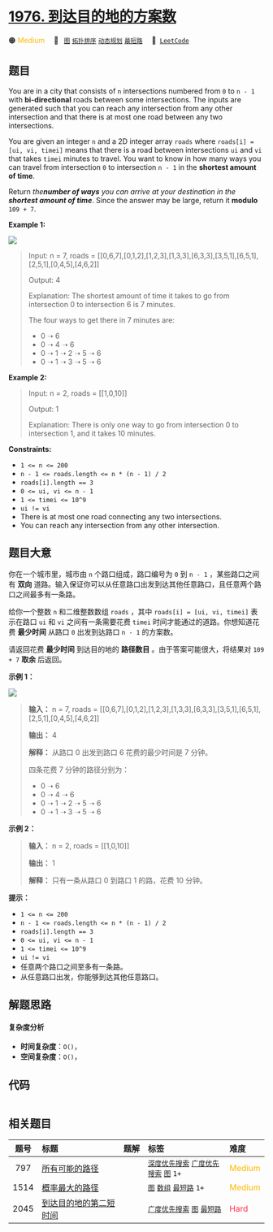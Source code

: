 # [1976. 到达目的地的方案数](https://leetcode.com/problems/number-of-ways-to-arrive-at-destination)

🟠 <font color=#ffb800>Medium</font>&emsp; 🔖&ensp; [`图`](/outline/tag/graph.md) [`拓扑排序`](/outline/tag/topological-sort.md) [`动态规划`](/outline/tag/dynamic-programming.md) [`最短路`](/outline/tag/shortest-path.md)&emsp; 🔗&ensp;[`LeetCode`](https://leetcode.com/problems/number-of-ways-to-arrive-at-destination)

## 题目

You are in a city that consists of `n` intersections numbered from `0` to `n -
1` with **bi-directional** roads between some intersections. The inputs are
generated such that you can reach any intersection from any other intersection
and that there is at most one road between any two intersections.

You are given an integer `n` and a 2D integer array `roads` where `roads[i] =
[ui, vi, timei]` means that there is a road between intersections `ui` and
`vi` that takes `timei` minutes to travel. You want to know in how many ways
you can travel from intersection `0` to intersection `n - 1` in the **shortest
amount of time**.

Return _the**number of ways** you can arrive at your destination in the
**shortest amount of time**_. Since the answer may be large, return it
**modulo** `109 + 7`.



**Example 1:**

![](https://assets.leetcode.com/uploads/2021/07/17/graph2.png)

> Input: n = 7, roads = [[0,6,7],[0,1,2],[1,2,3],[1,3,3],[6,3,3],[3,5,1],[6,5,1],[2,5,1],[0,4,5],[4,6,2]]
> 
> Output: 4
> 
> Explanation: The shortest amount of time it takes to go from intersection 0 to intersection 6 is 7 minutes.
> 
> The four ways to get there in 7 minutes are:
> - 0 ➝ 6
> - 0 ➝ 4 ➝ 6
> - 0 ➝ 1 ➝ 2 ➝ 5 ➝ 6
> - 0 ➝ 1 ➝ 3 ➝ 5 ➝ 6

**Example 2:**

> Input: n = 2, roads = [[1,0,10]]
> 
> Output: 1
> 
> Explanation: There is only one way to go from intersection 0 to intersection 1, and it takes 10 minutes.

**Constraints:**

  * `1 <= n <= 200`
  * `n - 1 <= roads.length <= n * (n - 1) / 2`
  * `roads[i].length == 3`
  * `0 <= ui, vi <= n - 1`
  * `1 <= timei <= 10^9`
  * `ui != vi`
  * There is at most one road connecting any two intersections.
  * You can reach any intersection from any other intersection.


## 题目大意

你在一个城市里，城市由 `n` 个路口组成，路口编号为 `0` 到 `n - 1` ，某些路口之间有 **双向**
道路。输入保证你可以从任意路口出发到达其他任意路口，且任意两个路口之间最多有一条路。

给你一个整数 `n` 和二维整数数组 `roads` ，其中 `roads[i] = [ui, vi, timei]` 表示在路口 `ui` 和 `vi`
之间有一条需要花费 `timei` 时间才能通过的道路。你想知道花费 **最少时间**  从路口 `0` 出发到达路口 `n - 1` 的方案数。

请返回花费 **最少时间**  到达目的地的 **路径数目**  。由于答案可能很大，将结果对 `109 + 7` **取余**  后返回。



**示例 1：**

![](https://assets.leetcode.com/uploads/2021/07/17/graph2.png)

> 
> 
> 
> 
> 
> **输入：** n = 7, roads = [[0,6,7],[0,1,2],[1,2,3],[1,3,3],[6,3,3],[3,5,1],[6,5,1],[2,5,1],[0,4,5],[4,6,2]]
> 
> **输出：** 4
> 
> **解释：** 从路口 0 出发到路口 6 花费的最少时间是 7 分钟。
> 
> 四条花费 7 分钟的路径分别为：
> - 0 ➝ 6
> - 0 ➝ 4 ➝ 6
> - 0 ➝ 1 ➝ 2 ➝ 5 ➝ 6
> - 0 ➝ 1 ➝ 3 ➝ 5 ➝ 6
> 
> 

**示例 2：**

> 
> 
> 
> 
> 
> **输入：** n = 2, roads = [[1,0,10]]
> 
> **输出：** 1
> 
> **解释：** 只有一条从路口 0 到路口 1 的路，花费 10 分钟。
> 
> 



**提示：**

  * `1 <= n <= 200`
  * `n - 1 <= roads.length <= n * (n - 1) / 2`
  * `roads[i].length == 3`
  * `0 <= ui, vi <= n - 1`
  * `1 <= timei <= 10^9`
  * `ui != vi`
  * 任意两个路口之间至多有一条路。
  * 从任意路口出发，你能够到达其他任意路口。


## 解题思路

#### 复杂度分析

- **时间复杂度**：`O()`，
- **空间复杂度**：`O()`，

## 代码

```javascript

```

## 相关题目

<!-- prettier-ignore -->
| 题号 | 标题 | 题解 | 标签 | 难度 |
| :------: | :------ | :------: | :------ | :------ |
| 797 | [所有可能的路径](https://leetcode.com/problems/all-paths-from-source-to-target) |  |  [`深度优先搜索`](/outline/tag/depth-first-search.md) [`广度优先搜索`](/outline/tag/breadth-first-search.md) [`图`](/outline/tag/graph.md) `1+` | <font color=#ffb800>Medium</font> |
| 1514 | [概率最大的路径](https://leetcode.com/problems/path-with-maximum-probability) |  |  [`图`](/outline/tag/graph.md) [`数组`](/outline/tag/array.md) [`最短路`](/outline/tag/shortest-path.md) `1+` | <font color=#ffb800>Medium</font> |
| 2045 | [到达目的地的第二短时间](https://leetcode.com/problems/second-minimum-time-to-reach-destination) |  |  [`广度优先搜索`](/outline/tag/breadth-first-search.md) [`图`](/outline/tag/graph.md) [`最短路`](/outline/tag/shortest-path.md) | <font color=#ff334b>Hard</font> |

<style>
.blue {
    background-color: #096dd9;
    padding: 0.25rem 0.5rem;
    margin: 0;
    font-size: 0.85em;
    border-radius: 3px;
    color: white;
    font-weight: 500;
}
table th:first-of-type { width: 10%; }
table th:nth-of-type(2) { width: 35%; }
table th:nth-of-type(3) { width: 10%; }
table th:nth-of-type(4) { width: 35%; }
table th:nth-of-type(5) { width: 10%; }
</style>
